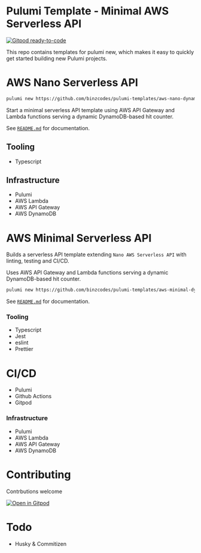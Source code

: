 # Pulumi Template - Minimal AWS Serverless API

[![Gitpod ready-to-code](https://img.shields.io/badge/Gitpod-ready--to--code-908a85?logo=gitpod)](https://gitpod.io/#https://github.com/binzcodes/pulumi-templates)

This repo contains templates for pulumi new, which makes it easy to quickly get started building new Pulumi projects.

# AWS Nano Serverless API

```bash
pulumi new https://github.com/binzcodes/pulumi-templates/aws-nano-dynamo-api-gateway
```

Start a minimal serverless API template using AWS API Gateway and Lambda functions serving a dynamic DynamoDB-based hit counter.

See [`README.md`](aws-nano-dynamo-api-gateway/README.md) for documentation.

## Tooling
- Typescript

## Infrastructure
- Pulumi
- AWS Lambda
- AWS API Gateway
- AWS DynamoDB

# AWS Minimal Serverless API
Builds a serverless API template extending `Nano AWS Serverless API` with linting, testing and CI/CD.

Uses AWS API Gateway and Lambda functions serving a dynamic DynamoDB-based hit counter.

```bash
pulumi new https://github.com/binzcodes/pulumi-templates/aws-minimal-dynamo-api-gateway
```


See [`README.md`](aws-minimal-dynamo-api-gateway/README.md) for documentation.

### Tooling
- Typescript
- Jest
- eslint
- Prettier

# CI/CD
- Pulumi
- Github Actions
- Gitpod

### Infrastructure
- Pulumi
- AWS Lambda
- AWS API Gateway
- AWS DynamoDB

# Contributing

Contrbutions welcome

[![Open in Gitpod](https://gitpod.io/button/open-in-gitpod.svg)](https://gitpod.io/#https://github.com/binzcodes/pulumi-templates)

# Todo

- Husky & Commitizen
